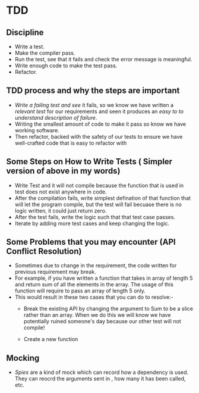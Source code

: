 # TDD

## Discipline
* Write a test.
* Make the compiler pass.
* Run the test, see that it fails and check the error message is meaningful.
* Write enough code to make the test pass.
* Refactor.

## TDD process and why the steps are important
* _Write a failing test and see_ it fails, so we know we have
written a _relevant test_ for our requirements and seen it produces an _easy to 
to understand description of failure_.
*  Writing the smallest amount of code to make it pass so know we have working
software.
* Then refactor, backed with the safety of our tests to ensure 
we have well-crafted code that is easy to refactor with

## Some Steps on How to Write Tests ( Simpler version of above in my words)
* Write Test and it will not compile because the function that 
is used in test does not exist anywhere in code.
* After the compilation fails, write simplest defination of that function 
that will let the program compile, but the test will fail becuase there is no logic
written, it could just return zero.
* After the test fails, write the logic such that that test case passes.
* Iterate by adding more test cases and keep changing the logic. 

## Some Problems that you may encounter (API Conflict Resolution)
* Sometimes due to change in the requirement, the code written for previous requirement may break.
* For example, if you have written a function that takes in array of length 5
and return sum of all the elements in the array. The usage of this function will require
to pass an array of length 5 only.
* This would result in these two cases that you can do to resolve:-
    * Break the existing API by changing the argument to Sum to be a slice rather
 than an array. When we do this we will know we have potentially ruined
 someone's day because our other test will not compile!

    * Create a new function
   
## Mocking
* *Spies* are a kind of mock which can record how a dependency is used. They can reocrd the arguments
sent in , how many it has been called, etc.